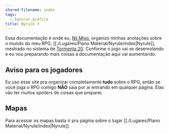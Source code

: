 ```yaml
---
shared-filename: index
tags:
  - Ignorar-gráfico
title: Nyrule 3
---
```

Essa documentação é onde eu, [Nii Miyo](https://github.com/NiiMiyo), organizo minhas anotações sobre o mundo do meu RPG, [[./Lugares/Plano Material/Nyrule/index|Nyrule]], mestrado no sistema de [Tormenta 20](https://site.jamboeditora.com.br/tormenta20/). Conforme o jogo vai se desenrolando e eu vou preparando mais coisas a documentação aqui vai aumentando.

## **Aviso para os jogadores**
Eu uso esse site pra organizar completamente **tudo** sobre o RPG, então se você joga o RPG comigo **NÃO** saia por aí entrando em qualquer página. Elas vão ter muitos spoilers de coisas que preparei.

## Mapas
Para acessar os mapas basta ir pra página sobre o lugar [[./Lugares/Plano Material/Nyrule/index|Nyrule]].
